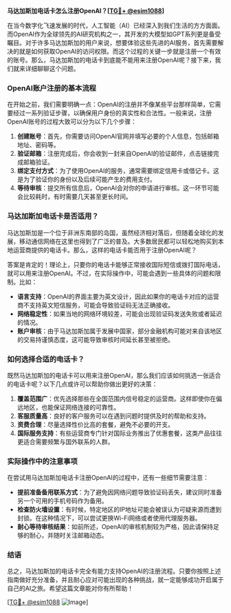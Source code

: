 **马达加斯加电话卡怎么注册OpenAI？[[TG💪+ @esim1088](https://t.me/s/esim1088)]**

在当今数字化飞速发展的时代，人工智能（AI）已经深入到我们生活的方方面面。而OpenAI作为全球领先的AI研究机构之一，其开发的大模型如GPT系列更是备受瞩目。对于许多马达加斯加的用户来说，想要体验这些先进的AI服务，首先需要解决的就是如何获取OpenAI的访问权限。而这个过程的关键一步就是注册一个有效的账号。那么，马达加斯加的电话卡到底能不能用来注册OpenAI呢？接下来，我们就来详细聊聊这个问题。

### OpenAI账户注册的基本流程

在开始之前，我们需要明确一点：OpenAI的注册并不像某些平台那样简单，它需要经过一系列验证步骤，以确保用户身份的真实性和合法性。一般来说，注册OpenAI账号的过程大致可以分为以下几个步骤：

1. **创建账号**：首先，你需要访问OpenAI官网并填写必要的个人信息，包括邮箱地址、密码等。
2. **验证邮箱**：注册完成后，你会收到一封来自OpenAI的验证邮件，点击链接完成邮箱验证。
3. **绑定支付方式**：为了使用OpenAI的服务，通常需要绑定信用卡或借记卡。这是为了验证你的身份以及后续可能产生的费用支付。
4. **等待审核**：提交所有信息后，OpenAI会对你的申请进行审核。这一环节可能会比较耗时，有时需要几天甚至更长时间。

### 马达加斯加电话卡是否适用？

马达加斯加是一个位于非洲东南部的岛国，虽然经济相对落后，但随着全球化的发展，移动通信网络在这里也得到了广泛的普及。大多数居民都可以轻松地购买到本地运营商提供的电话卡。那么，这样的电话卡能否用于注册OpenAI呢？

答案是肯定的！理论上，只要你的电话卡能够正常接收国际短信或拨打国际电话，就可以用来注册OpenAI。不过，在实际操作中，可能会遇到一些具体的问题和限制。比如：

- **语言支持**：OpenAI的界面主要为英文设计，因此如果你的电话卡对应的运营商不支持英文短信服务，可能会导致验证码无法正确接收。
- **网络稳定性**：如果当地的网络环境较差，可能会出现验证码发送失败或者延迟的情况。
- **账户审核**：由于马达加斯加属于发展中国家，部分金融机构可能对来自该地区的交易持谨慎态度，这可能导致审核时间延长甚至被拒绝。

### 如何选择合适的电话卡？

既然马达加斯加的电话卡可以用来注册OpenAI，那么我们应该如何挑选一张适合的电话卡呢？以下几点或许可以帮助你做出更好的决策：

1. **覆盖范围广**：优先选择那些在全国范围内信号稳定的运营商。这样即使你在偏远地区，也能保证网络连接的可靠性。
2. **客服质量高**：良好的客户服务可以在遇到问题时提供及时的帮助和支持。
3. **资费合理**：尽量选择性价比高的套餐，避免不必要的开支。
4. **国际服务支持**：有些运营商专门针对国际业务推出了优惠套餐，这类产品往往更适合需要频繁与国外联系的人群。

### 实际操作中的注意事项

在尝试用马达加斯加电话卡注册OpenAI的过程中，还有一些细节需要注意：

- **提前准备备用联系方式**：为了避免因网络问题导致验证码丢失，建议同时准备另一个可用的手机号码作为备用。
- **检查防火墙设置**：有时候，特定地区的IP地址可能会被误认为可疑来源而遭到封锁。在这种情况下，可以尝试更换Wi-Fi网络或者使用代理服务器。
- **耐心等待审核结果**：如前所述，OpenAI的审核机制较为严格，因此请保持足够的耐心，并随时关注邮箱动态。

### 结语

总之，马达加斯加的电话卡完全有能力支持OpenAI的注册流程。只要你按照上述指南做好充分准备，并且耐心应对可能出现的各种挑战，就一定能够成功开启属于自己的AI之旅。希望这篇文章能对你有所帮助！

[[TG💪+ @esim1088](https://t.me/s/esim1088) ![Image](https://i.postimg.cc/4NQfJmqS/Snipaste-2025-05-13-00-14-12.png)]